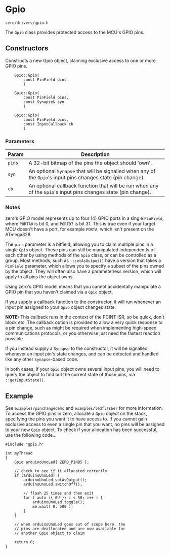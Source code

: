 # Gpio
```zero/drivers/gpio.h```

The ```Gpio``` class provides protected access to the MCU's GPIO pins.

## Constructors
Constructs a new Gpio object, claiming exclusive access to one or more GPIO pins.

```
    Gpio::Gpio(
        const PinField pins
        )

    Gpio::Gpio(
        const PinField pins,
        const Synapse& syn
        )

    Gpio::Gpio(
        const PinField pins,
        const InputCallback cb
        )
```
### Parameters
|Param|Description|
|-----|-----------|
|```pins```|A 32-bit bitmap of the pins the object should 'own'.|
|```syn```|An optional ```Synapse``` that will be signalled when any of the ```Gpio```'s input pins changes state (pin change).|
|```cb```|An optional callback function that will be run when any of the ```Gpio```'s input pins changes state (pin change).|

### Notes
zero's GPIO model represents up to four (4) GPIO ports in a single ```PinField```, where ```PORTA0``` is bit 0, and ```PORTD7``` is bit 31. This is true even if your target MCU doesn't have a port, for example ```PORTA```, which isn't present on the ATmega328.

The ```pins``` parameter is a bitfield, allowing you to claim multiple pins in a single ```Gpio``` object. These pins can still be manipulated independently of each other by using methods of the ```Gpio``` class, or can be controlled as a group. Most methods, such as ```::setAsOutput()``` have a version that takes a ```PinField``` parameter, which allows you to specify a subset of the pins owned by the object. They will often also have a parameterless version, which will apply to all pins the object owns.

Using zero's GPIO model means that you cannot accidentally manipulate a GPIO pin that you haven't claimed via a ```Gpio``` object.

If you supply a callback function to the constructor, it will run whenever an input pin assigned to your ```Gpio``` object changes state.

**NOTE:** This callback runs in the context of the PCINT ISR, so be quick, don't block etc. The callback option is provided to allow a very quick response to a pin change, such as might be required when implementing high-speed communications protocols, or you otherwise just need the fastest reaction possible.

If you instead supply a ```Synapse``` to the constructor, it will be signalled whenever an input pin's state changes, and can be detected and handled like any other ```Synapse```-based code.

In both cases, if your ```Gpio``` object owns several input pins, you will need to query the object to find out the current state of those pins, via ```::getInputState()```.

## Example
See ```examples/pinchangedemo``` and ```examples/ledflasher``` for more information. To access the GPIO pins in zero, allocate a ```Gpio``` object on the stack, specifying the pins you want it to have access to. If you cannot gain exclusive access to even a single pin that you want, no pins will be assigned to your new ```Gpio``` object. To check if your allocation has been successful, use the following code...
```
#include "gpio.h"

int myThread
{
    Gpio arduinoUnoLed{ ZERO_PINB5 };

    // check to see if it allocated correctly
    if (arduinoUnoLed) {
        arduinoUnoLed.setAsOutput();
        arduinoUnoLed.switchOff();

        // flash 25 times and then exit
        for ( auto i{ 0U }; i < 50; i++ ) {
            arduinoUnoLed.toggle();
            me.wait( 0, 500 );
        }
    }

    // when arduinoUnoLed goes out of scope here, the
    // pins are deallocated and are now available for
    // another Gpio object to claim

    return 0;
}
```
